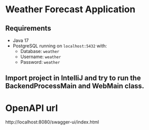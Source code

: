 # Weather Forecast Application

## Requirements
- Java 17
- PostgreSQL running on `localhost:5432` with:
    - Database: `weather`
    - Username: `weather`
    - Password: `weather`

## Import project in IntelliJ and try to run the BackendProcessMain and WebMain class.

# OpenAPI url
http://localhost:8080/swagger-ui/index.html



